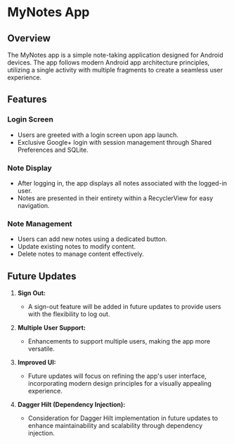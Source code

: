 # MyNotes App

## Overview

The MyNotes app is a simple note-taking application designed for Android devices. The app follows modern Android app architecture principles, utilizing a single activity with multiple fragments to create a seamless user experience.

## Features

### Login Screen

- Users are greeted with a login screen upon app launch.
- Exclusive Google+ login with session management through Shared Preferences and SQLite.

### Note Display

- After logging in, the app displays all notes associated with the logged-in user.
- Notes are presented in their entirety within a RecyclerView for easy navigation.

### Note Management

- Users can add new notes using a dedicated button.
- Update existing notes to modify content.
- Delete notes to manage content effectively.

## Future Updates

1. **Sign Out:**
   - A sign-out feature will be added in future updates to provide users with the flexibility to log out.

2. **Multiple User Support:**
   - Enhancements to support multiple users, making the app more versatile.

3. **Improved UI:**
   - Future updates will focus on refining the app's user interface, incorporating modern design principles for a visually appealing experience.

4. **Dagger Hilt (Dependency Injection):**
   - Consideration for Dagger Hilt implementation in future updates to enhance maintainability and scalability through dependency injection.


